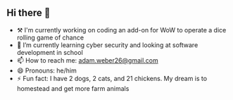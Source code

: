 ## Hi there 👋

- ⚒️ I'm currently working on coding an add-on for WoW to operate a dice rolling game of chance
- 🌱 I’m currently learning cyber security and looking at software development in school
- 📫 How to reach me: adam.weber26@gmail.com
- 😄 Pronouns: he/him
- ⚡ Fun fact: I have 2 dogs, 2 cats, and 21 chickens. My dream is to homestead and get more farm animals

